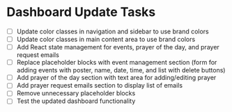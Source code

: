 # Dashboard Update Tasks

- [ ] Update color classes in navigation and sidebar to use brand colors
- [ ] Update color classes in main content area to use brand colors
- [ ] Add React state management for events, prayer of the day, and prayer request emails
- [ ] Replace placeholder blocks with event management section (form for adding events with poster, name, date, time, and list with delete buttons)
- [ ] Add prayer of the day section with text area for adding/editing prayer
- [ ] Add prayer request emails section to display list of emails
- [ ] Remove unnecessary placeholder blocks
- [ ] Test the updated dashboard functionality
